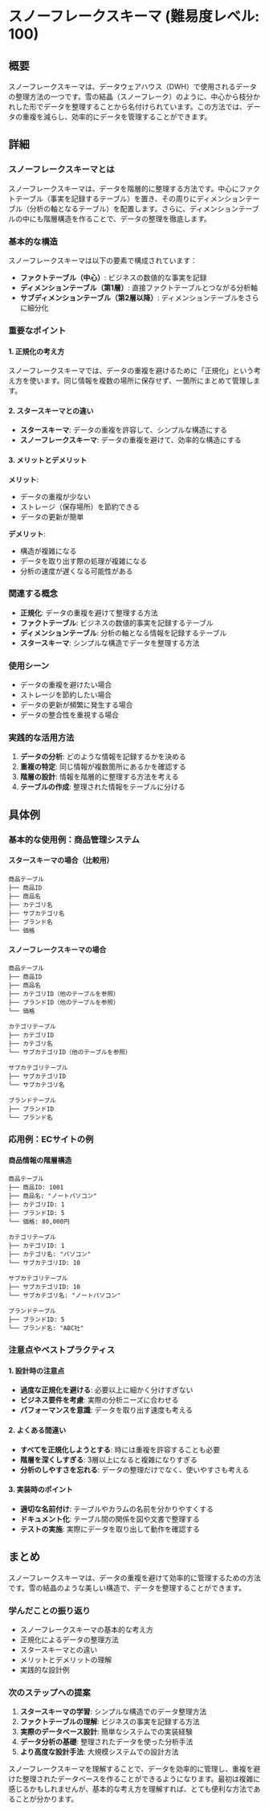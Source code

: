 # スノーフレークスキーマ (難易度レベル: 100)

## 概要
スノーフレークスキーマは、データウェアハウス（DWH）で使用されるデータの整理方法の一つです。雪の結晶（スノーフレーク）のように、中心から枝分かれした形でデータを整理することから名付けられています。この方法では、データの重複を減らし、効率的にデータを管理することができます。

## 詳細

### スノーフレークスキーマとは
スノーフレークスキーマは、データを階層的に整理する方法です。中心にファクトテーブル（事実を記録するテーブル）を置き、その周りにディメンションテーブル（分析の軸となるテーブル）を配置します。さらに、ディメンションテーブルの中にも階層構造を作ることで、データの整理を徹底します。

### 基本的な構造
スノーフレークスキーマは以下の要素で構成されています：

- **ファクトテーブル（中心）**: ビジネスの数値的な事実を記録
- **ディメンションテーブル（第1層）**: 直接ファクトテーブルとつながる分析軸
- **サブディメンションテーブル（第2層以降）**: ディメンションテーブルをさらに細分化

### 重要なポイント

#### 1. 正規化の考え方
スノーフレークスキーマでは、データの重複を避けるために「正規化」という考え方を使います。同じ情報を複数の場所に保存せず、一箇所にまとめて管理します。

#### 2. スタースキーマとの違い
- **スタースキーマ**: データの重複を許容して、シンプルな構造にする
- **スノーフレークスキーマ**: データの重複を避けて、効率的な構造にする

#### 3. メリットとデメリット
**メリット**:
- データの重複が少ない
- ストレージ（保存場所）を節約できる
- データの更新が簡単

**デメリット**:
- 構造が複雑になる
- データを取り出す際の処理が複雑になる
- 分析の速度が遅くなる可能性がある

### 関連する概念
- **正規化**: データの重複を避けて整理する方法
- **ファクトテーブル**: ビジネスの数値的事実を記録するテーブル
- **ディメンションテーブル**: 分析の軸となる情報を記録するテーブル
- **スタースキーマ**: シンプルな構造でデータを整理する方法

### 使用シーン
- データの重複を避けたい場合
- ストレージを節約したい場合
- データの更新が頻繁に発生する場合
- データの整合性を重視する場合

### 実践的な活用方法
1. **データの分析**: どのような情報を記録するかを決める
2. **重複の特定**: 同じ情報が複数箇所にあるかを確認する
3. **階層の設計**: 情報を階層的に整理する方法を考える
4. **テーブルの作成**: 整理された情報をテーブルに分ける

## 具体例

### 基本的な使用例：商品管理システム

#### スタースキーマの場合（比較用）
```
商品テーブル
├── 商品ID
├── 商品名
├── カテゴリ名
├── サブカテゴリ名
├── ブランド名
└── 価格
```

#### スノーフレークスキーマの場合
```
商品テーブル
├── 商品ID
├── 商品名
├── カテゴリID（他のテーブルを参照）
├── ブランドID（他のテーブルを参照）
└── 価格

カテゴリテーブル
├── カテゴリID
├── カテゴリ名
└── サブカテゴリID（他のテーブルを参照）

サブカテゴリテーブル
├── サブカテゴリID
└── サブカテゴリ名

ブランドテーブル
├── ブランドID
└── ブランド名
```

### 応用例：ECサイトの例

#### 商品情報の階層構造
```
商品テーブル
├── 商品ID: 1001
├── 商品名: "ノートパソコン"
├── カテゴリID: 1
├── ブランドID: 5
└── 価格: 80,000円

カテゴリテーブル
├── カテゴリID: 1
├── カテゴリ名: "パソコン"
└── サブカテゴリID: 10

サブカテゴリテーブル
├── サブカテゴリID: 10
└── サブカテゴリ名: "ノートパソコン"

ブランドテーブル
├── ブランドID: 5
└── ブランド名: "ABC社"
```

### 注意点やベストプラクティス

#### 1. 設計時の注意点
- **過度な正規化を避ける**: 必要以上に細かく分けすぎない
- **ビジネス要件を考慮**: 実際の分析ニーズに合わせる
- **パフォーマンスを意識**: データを取り出す速度も考える

#### 2. よくある間違い
- **すべてを正規化しようとする**: 時には重複を許容することも必要
- **階層を深くしすぎる**: 3層以上になると複雑になりすぎる
- **分析のしやすさを忘れる**: データの整理だけでなく、使いやすさも考える

#### 3. 実装時のポイント
- **適切な名前付け**: テーブルやカラムの名前を分かりやすくする
- **ドキュメント化**: テーブル間の関係を図や文書で整理する
- **テストの実施**: 実際にデータを取り出して動作を確認する

## まとめ

スノーフレークスキーマは、データの重複を避けて効率的に管理するための方法です。雪の結晶のような美しい構造で、データを整理することができます。

### 学んだことの振り返り
- スノーフレークスキーマの基本的な考え方
- 正規化によるデータの整理方法
- スタースキーマとの違い
- メリットとデメリットの理解
- 実践的な設計例

### 次のステップへの提案
1. **スタースキーマの学習**: シンプルな構造でのデータ整理方法
2. **ファクトテーブルの理解**: ビジネスの事実を記録する方法
3. **実際のデータベース設計**: 簡単なシステムでの実装経験
4. **データ分析の基礎**: 整理されたデータを使った分析手法
5. **より高度な設計手法**: 大規模システムでの設計方法

スノーフレークスキーマを理解することで、データを効率的に管理し、重複を避けた整理されたデータベースを作ることができるようになります。最初は複雑に感じるかもしれませんが、基本的な考え方を理解すれば、とても便利な方法であることが分かります。 
